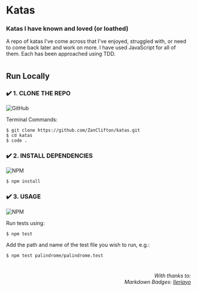 # Katas

### Katas I have known and loved (or loathed)

A repo of katas I've come across that I've enjoyed, struggled with, or need to come back later and work on more. I have used JavaScript for all of them. Each has been approached using TDD.

#

## Run Locally

### ✔️ 1. CLONE THE REPO

![GitHub](https://img.shields.io/badge/github-%23121011.svg?style=for-the-badge&logo=github&logoColor=white)

Terminal Commands:

```
$ git clone https://github.com/ZanClifton/katas.git
$ cd katas
$ code .
```

### ✔️ 2. INSTALL DEPENDENCIES

![NPM](https://img.shields.io/badge/NPM-%23000000.svg?style=for-the-badge&logo=npm&logoColor=white)

```
$ npm install
```

### ✔️ 3. USAGE

![NPM](https://img.shields.io/badge/NPM-%23000000.svg?style=for-the-badge&logo=npm&logoColor=white)

Run tests using:

```
$ npm test
```

Add the path and name of the test file you wish to run, e.g.:

```
$ npm test palindrome/palindrome.test
```

#
<div align=right>
  <h6>With thanks to:
    <br>Markdown Badges: <a href="https://github.com/Ileriayo/markdown-badges">Ileriayo</a></h6>
</div>
